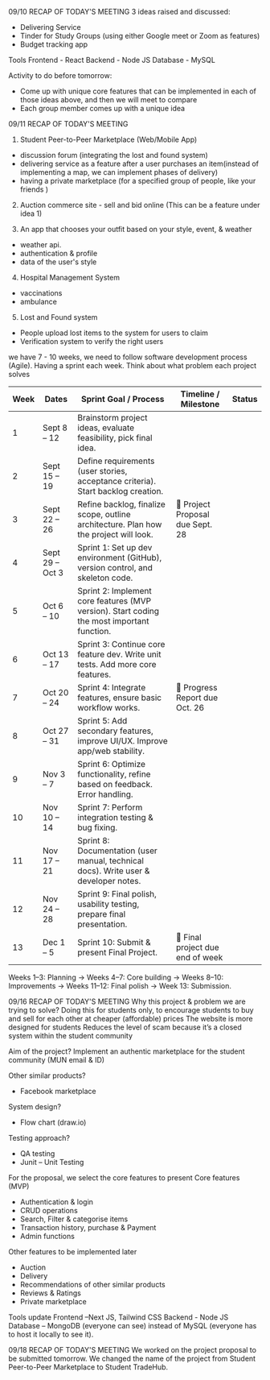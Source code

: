 09/10
RECAP OF TODAY'S MEETING
3 ideas raised and discussed:
- Delivering Service 
- Tinder for Study Groups (using either Google meet or Zoom as features)
- Budget tracking app

Tools
Frontend - React
Backend - Node JS
Database - MySQL

Activity to do before tomorrow:
- Come up with unique core features that can be implemented in each of those ideas above, and then we will meet to compare
- Each group member comes up with a unique idea


09/11
RECAP OF TODAY'S MEETING
1. Student Peer-to-Peer Marketplace (Web/Mobile App)
- discussion forum (integrating the lost and found system)
- delivering service as a feature after a user purchases an item(instead of implementing a map, we can implement phases of delivery)
- having a private marketplace (for a specified group of people, like your friends )

2. Auction commerce site - sell and bid online (This can be a feature under idea 1)

3.  An app that chooses your outfit based on your style, event, & weather
- weather api.
- authentication & profile
- data of the user's style
 

4. Hospital Management System
- vaccinations
- ambulance

5. Lost and Found system
- People upload lost items to the system for users to claim
- Verification system to verify the right users 



we have 7 - 10 weeks, we need to follow software development process (Agile). Having a sprint each week.
Think about what problem each project solves






| Week | Dates         | Sprint Goal / Process                                                                 | Timeline / Milestone                  | Status |
|------|---------------|----------------------------------------------------------------------------------------|----------------------------------------|--------|
| 1    | Sept 8 – 12   | Brainstorm project ideas, evaluate feasibility, pick final idea.                      |                                        |        |
| 2    | Sept 15 – 19  | Define requirements (user stories, acceptance criteria). Start backlog creation.       |                                        |        |
| 3    | Sept 22 – 26  | Refine backlog, finalize scope, outline architecture. Plan how the project will look. | 📌 Project Proposal due Sept. 28       |        |
| 4    | Sept 29 – Oct 3 | Sprint 1: Set up dev environment (GitHub), version control, and skeleton code.       |                                        |        |
| 5    | Oct 6 – 10    | Sprint 2: Implement core features (MVP version). Start coding the most important function. |                                   |        |
| 6    | Oct 13 – 17   | Sprint 3: Continue core feature dev. Write unit tests. Add more core features.        |                                        |        |
| 7    | Oct 20 – 24   | Sprint 4: Integrate features, ensure basic workflow works.                            | 📌 Progress Report due Oct. 26         |        |
| 8    | Oct 27 – 31   | Sprint 5: Add secondary features, improve UI/UX. Improve app/web stability.           |                                        |        |
| 9    | Nov 3 – 7     | Sprint 6: Optimize functionality, refine based on feedback. Error handling.           |                                        |        |
| 10   | Nov 10 – 14   | Sprint 7: Perform integration testing & bug fixing.                                   |                                        |        |
| 11   | Nov 17 – 21   | Sprint 8: Documentation (user manual, technical docs). Write user & developer notes.  |                                        |        |
| 12   | Nov 24 – 28   | Sprint 9: Final polish, usability testing, prepare final presentation.                 |                                        |        |
| 13   | Dec 1 – 5     | Sprint 10: Submit & present Final Project.                                            | 📌 Final project due end of week       |        |



Weeks 1–3: Planning → Weeks 4–7: Core building → Weeks 8–10: Improvements → Weeks 11–12: Final polish → Week 13: Submission.


09/16
RECAP OF TODAY'S MEETING
Why this project & problem we are trying to solve?
Doing this for students only, to encourage students to buy and sell for each other at cheaper (affordable) prices
The website is more designed for students 
Reduces the level of scam because it’s a closed system within the student community 

Aim of the project?
Implement an authentic marketplace for the student community (MUN email & ID)

Other similar products?
- Facebook marketplace 

System design? 
-	Flow chart  (draw.io)

Testing approach?
-	QA testing
-	Junit – Unit Testing 

For the proposal, we select the core features to present 
Core features (MVP)
-	Authentication & login
-	CRUD operations
-	Search, Filter & categorise items
-	Transaction history, purchase & Payment 
-	Admin functions

Other features to be implemented later
-	Auction
-	Delivery 
-	Recommendations of other similar products
-	Reviews & Ratings
-	Private marketplace 

Tools update
Frontend –Next JS, Tailwind CSS
Backend - Node JS
Database – MongoDB (everyone can see) instead of MySQL (everyone has to host it locally to see it).

09/18
RECAP OF TODAY'S MEETING
We worked on the project proposal to be submitted tomorrow.
We changed the name of the project from Student Peer-to-Peer Marketplace to Student TradeHub.



